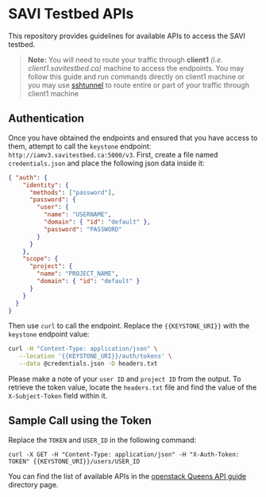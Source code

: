 
# SAVI Testbed APIs

This repository provides guidelines for available APIs to access the SAVI testbed.

> **Note:** You will need to route your traffic through **client1** *(i.e. client1.savitestbed.ca)* machine 
> to access the endpoints. You may follow this guide and run commands directly 
> on client1 machine or you may use [sshtunnel](https://pypi.org/project/sshtunnel/) to route entire or part 
> of your traffic through client1 machine


## Authentication
Once you have obtained the endpoints and ensured that you have access to them, attempt to call the `keystone` endpoint: `http://iamv3.savitestbed.ca:5000/v3`. First, create a file named `credentials.json` and place the following json data inside it:
```json
{ "auth": {
    "identity": {
      "methods": ["password"],
      "password": {
        "user": {
          "name": "USERNAME",
          "domain": { "id": "default" },
          "password": "PASSWORD"
        }
      }
    },
    "scope": {
      "project": {
        "name": "PROJECT_NAME",
        "domain": { "id": "default" }
      }
    }
  }
}
```
Then use `curl` to call the endpoint. Replace the `{{KEYSTONE_URI}}` with the `keystone` endpoint value:

```bash
curl -H "Content-Type: application/json" \
   --location '{{KEYSTONE_URI}}/auth/tokens' \
   --data @credentials.json -D headers.txt
```
Please make a note of your `user ID` and `project ID` from the output. To retrieve the token value, locate the `headers.txt` file and find the value of the `X-Subject-Token` field within it.

## Sample Call using the Token
Replace the `TOKEN` and `USER_ID` in the following command:
```
curl -X GET -H "Content-Type: application/json" -H "X-Auth-Token: TOKEN" {{KEYSTONE_URI}}/users/USER_ID
```

You can find the list of available APIs in the [openstack Queens API guide](https://docs.openstack.org/queens/api/) directory page.
